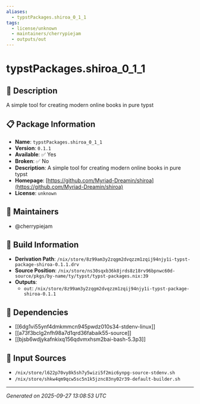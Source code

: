 ```yaml
---
aliases:
  - typstPackages.shiroa_0_1_1
tags:
  - license/unknown
  - maintainers/cherrypiejam
  - outputs/out
---
```


# typstPackages.shiroa_0_1_1

## 📝 Description

A simple tool for creating modern online books in pure typst

## 📋 Package Information

- **Name**: `typstPackages.shiroa_0_1_1`
- **Version**: `0.1.1`
- **Available**: ✅ Yes
- **Broken**: ✅ No
- **Description**: A simple tool for creating modern online books in pure typst
- **Homepage**: [https://github.com/Myriad-Dreamin/shiroa](https://github.com/Myriad-Dreamin/shiroa)
- **License**: `unknown`
## 👥 Maintainers

- @cherrypiejam


## 🔧 Build Information

- **Derivation Path**: `/nix/store/8z99am3y2zqgm2dvqzzm1zqij94njy1i-typst-package-shiroa-0.1.1.drv`
- **Source Position**: `/nix/store/ns30sqxb36k8jrds8z18rv96bpnwc60d-source/pkgs/by-name/ty/typst/typst-packages.nix:39`
- **Outputs**:
  - `out`:  `/nix/store/8z99am3y2zqgm2dvqzzm1zqij94njy1i-typst-package-shiroa-0.1.1`

## 🔗 Dependencies

- [[6dg1vi55ynf4dmkmmcn945pwdz010s34-stdenv-linux]]
- [[a73f3bclg2nfh98a7d1qrd36fabaik55-source]]
- [[bjsb6wdjykafnkixq156qdvmxhsm2bai-bash-5.3p3]]

## 📁 Input Sources

- `/nix/store/l622p70vy8k5sh7y5wizi5f2mic6ynpg-source-stdenv.sh`
- `/nix/store/shkw4qm9qcw5sc5n1k5jznc83ny02r39-default-builder.sh`

---
*Generated on 2025-09-27 13:08:53 UTC*
